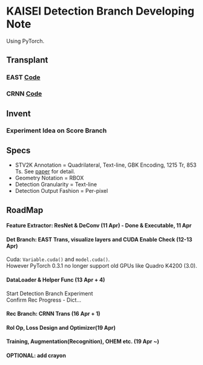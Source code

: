# KAISEI Detection Branch Developing Note

Using PyTorch.

## Transplant
### EAST [Code](https://github.com/argman/east)
### CRNN [Code](https://github.com/bgshih/crnn)

## Invent
### Experiment Idea on Score Branch

## Specs
- STV2K Annotation = Quadrilateral, Text-line, GBK Encoding,
                     1215 Tr, 853 Ts. See [paper]() for detail.
- Geometry Notation = RBOX
- Detection Granularity = Text-line
- Detection Output Fashion = Per-pixel

## RoadMap
#### Feature Extractor: ResNet & DeConv (11 Apr) - Done & Executable, 11 Apr
#### Det Branch: EAST Trans, visualize layers and CUDA Enable Check (12-13 Apr)
Cuda: `Variable.cuda()` and `model.cuda()`.  
However PyTorch 0.3.1 no longer support old GPUs like Quadro K4200 (3.0).
#### DataLoader & Helper Func (13 Apr + 4)
Start Detection Branch Experiment  
Confirm Rec Progress - Dict...  
#### Rec Branch: CRNN Trans (16 Apr + 1)
#### RoI Op, Loss Design and Optimizer(19 Apr)
#### Training, Augmentation(Recognition), OHEM etc. (19 Apr ~)
#### OPTIONAL: add crayon

